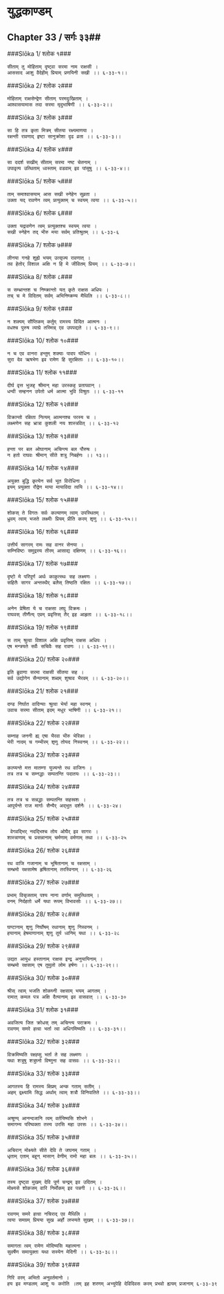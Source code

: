 युद्धकाण्डम्
===============================


## Chapter 33  / सर्गः ३३##


###Slōka 1/ श्लोक १###


    सीताम् तु मोहिताम् दृष्ट्वा सरमा नाम राक्षसी ।
    आससाद आशु वैदेहीम् प्रियाम् प्रणयिनी सखी ।। ६-३३-१।।


###Slōka 2/ श्लोक २###


    मोहिताम् राक्षसेन्द्रेण सीताम् परमदुःखिताम् ।
    आश्वासयामास तदा सरमा मृदुभाषिणी ।। ६-३३-२।।


###Slōka 3/ श्लोक ३###


    सा हि तत्र कृता मित्रम् सीतया रक्ष्यमाणया ।
    रक्षन्ती रावणाद् इष्टा सानुक्रोशा दृढ व्रता ।। ६-३३-३।।


###Slōka 4/ श्लोक ४###


    सा ददर्श सखीम् सीताम् सरमा नष्ट चेतनाम् ।
    उपावृत्य उत्थिताम् ध्वस्ताम् वडवाम् इव पांसुषु ।। ६-३३-४।।


###Slōka 5/ श्लोक ५###


    ताम् समाश्वासयाम् आस सखी स्नेहेन सुव्रता ।
    उक्ता यद् रावणेन त्वम् प्रत्युक्तम् च स्वयम् त्वया ।। ६-३३-५।।


###Slōka 6/ श्लोक ६###


    उक्ता यद्रावणेन त्वम् प्रत्युक्तश्च स्वयम् त्वया ।
    सखी स्नेहेन तद् भीरु मया सर्वम् प्रतिश्रुतम् ।। ६-३३-६


###Slōka 7/ श्लोक ७###


    लीनया गनहे शूह्ये भयम् उत्सृज्य रावणात् ।
    तव हेतोर् विशाल अक्षि न हि मे जीवितम् प्रियम् ।। ६-३३-७।।


###Slōka 8/ श्लोक ८###


    स सम्भ्रान्तश च निष्क्रान्तो यत् कृते राक्षस अधिपः ।
    तच् च मे विदितम् सर्वम् अभिनिष्क्रम्य मैथिलि ।। ६-३३-८।।


###Slōka 9/ श्लोक ९###


    न शक्यम् सौप्तिकम् कर्तुम् रामस्य विदित आत्मनः ।
    वधश्च पुरुष व्याघ्रे तस्मिन्न् एव उपपद्यते ।। ६-३३-९।।


###Slōka 10/ श्लोक १०###


    न च एव वानरा हन्तुम् शक्याः पादप योधिनः ।
    सुरा देव ऋषभेण इव रामेण हि सुरक्षिताः ।। ६-३३-१०।।


###Slōka 11/ श्लोक ११###


    दीर्घ वृत्त भुजह् श्रीमान् महा उरस्कह् प्रतापवान् ।
    धन्वी सम्हनन उपेतो धर्म आत्मा भुवि विश्रुतः ।। ६-३३-११


###Slōka 12/ श्लोक १२###


    विक्रान्तो रक्षिता नित्यम् आत्मनश्च परस्य च ।
    लक्ष्मणेन सह भ्रात्रा कुशली नय शास्त्रवित् ।। ६-३३-१२


###Slōka 13/ श्लोक १३###


    हन्ता पर बल ओघानाम् अचिन्त्य बल पौरुषः ।
    न हतो राघवः श्रीमान् सीते शत्रु निबर्हणः ।। १३।।


###Slōka 14/ श्लोक १४###


    अयुक्त बुद्धि कृत्येन सर्व भूत विरोधिना ।
    इयम् प्रयुक्ता रौद्रेण माया मायाविदा त्वयि ।। ६-३३-१४।।


###Slōka 15/ श्लोक १५###


    शोकस् ते विगतः सर्वः कल्याणम् त्वाम् उपस्थितम् ।
    ध्रुवम् त्वाम् भजते लक्ष्मीः प्रियम् प्रीति करम् शृणु ।। ६-३३-१५।।


###Slōka 16/ श्लोक १६###


    उत्तीर्य सागरम् रामः सह वानर सेनया ।
    सम्निविष्टः समुद्रस्य तीरम् आसाद्य दक्षिणम् ।। ६-३३-१६।।


###Slōka 17/ श्लोक १७###


    दृष्टो मे परिपूर्ण अर्थः काकुत्स्थः सह लक्ष्मणः ।
    सहितैः सागर अन्तस्थैर् बलैस् तिष्ठति रक्षितः ।। ६-३३-१७।।


###Slōka 18/ श्लोक १८###


    अनेन प्रेषिता ये च राक्षसा लघु विक्रमः ।
    राघवस् तीर्णैत्य् एवम् प्रवृत्तिस् तैर् इह आहृता ।। ६-३३-१८।।


###Slōka 19/ श्लोक १९###


    स ताम् श्रुत्वा विशाल अक्षि प्रवृत्तिम् राक्षस अधिपः ।
    एष मन्त्रयते सर्वैः सचिवैः सह रावणः ।। ६-३३-१९।।


###Slōka 20/ श्लोक २०###


    इति ब्रुवाणा सरमा राक्षसी सीतया सह ।
    सर्व उद्योगेन सैन्यानाम् शब्दम् शुश्राव भैरवम् ।। ६-३३-२०।।


###Slōka 21/ श्लोक २१###


    दण्ड निर्घात वादिन्याः श्रुत्वा भेर्या महा स्वनम् ।
    उवाच सरमा सीताम् इदम् मधुर भाषिणी ।। ६-३३-२१।।


###Slōka 22/ श्लोक २२###


    सम्नाह जननी ह्य् एषा भैरवा भीरु भेरिका ।
    भेरी नादम् च गम्भीरम् शृणु तोयद निस्वनम् ।। ६-३३-२२।।


###Slōka 23/ श्लोक २३###


    कल्प्यन्ते मत्त मातम्गा युज्यन्ते रथ वाजिनः ।
    तत्र तत्र च सम्नद्धाः सम्पतन्ति पदातयः ।। ६-३३-२३।।


###Slōka 24/ श्लोक २४###


    तत्र तत्र च सन्नद्धाः सम्पतन्ति सहस्रशः ।
    आपूर्यन्ते राज मार्गाः सैन्यैर् अद्भुत दर्शनैः ।। ६-३३-२४।


###Slōka 25/ श्लोक २५###


     वेगवद्भिर् नदद्भिश्च तोय ओघैर् इव सागरः ।
    शास्त्राणाम् च प्रसन्नानाम् चर्मणाम् वर्मणाम् तथा ।। ६-३३-२५


###Slōka 26/ श्लोक २६###


    रथ वाजि गजानाम् च भूषितानाम् च रक्षसाम् ।
    सम्भ्रमो रक्षसामेष हृषितानाम् तरस्विनाम् ।। ६-३३-२६


###Slōka 27/ श्लोक २७###


    प्रभाम् विसृजताम् पश्य नाना वर्णाम् समुत्थिताम् ।
    वनम् निर्दहतो धर्मे यथा रूपम् विभावसोः ।। ६-३३-२७।।


###Slōka 28/ श्लोक २८###


    घण्टानाम् शृणु निर्घोषम् रथानाम् शृणु निस्वनम् ।
    हयानाम् हेषमाणानाम् शृणु तूर्य ध्वनिम् यथा ।। ६-३३-२८


###Slōka 29/ श्लोक २९###


    उद्यत आयुध हस्तानाम् राक्षस इन्द्र अनुयायिनाम् ।
    सम्भ्रमो रक्षसाम् एष तुमुलो लोम हर्षणः ।। ६-३३-२९।।


###Slōka 30/ श्लोक ३०###


    श्रीस् त्वाम् भजति शोकघ्नी रक्षसाम् भयम् आगतम् ।
    रामात् कमल पत्र अक्षि दैत्यानाम् इव वासवात् ।। ६-३३-३०


###Slōka 31/ श्लोक ३१###


    अवजित्य जित क्रोधस् तम् अचिन्त्य पराक्रमः ।
    रावणम् समरे हत्वा भर्ता त्वा अधिगमिष्यति ।। ६-३३-३१।।


###Slōka 32/ श्लोक ३२###


    विक्रमिष्यति रक्षह्सु भर्ता ते सह लक्ष्मणः ।
    यथा शत्रुषु शत्रुघ्नो विष्णुना सह वासवः ।। ६-३३-३२।।


###Slōka 33/ श्लोक ३३###


    आगतस्य हि रामस्य क्षिप्रम् अन्क गताम् सतीम् ।
    अहम् द्रक्ष्यामि सिद्ध अर्थाम् त्वाम् शत्रौ विनिपातिते ।। ६-३३-३३।।


###Slōka 34/ श्लोक ३४###


    अश्रूण्य् आनन्दजानि त्वम् वर्तयिष्यसि शोभने ।
    समागम्य परिष्वक्ता तस्य उरसि महा उरसः ।। ६-३३-३४।।


###Slōka 35/ श्लोक ३५###


    अचिरान् मोक्ष्यते सीते देवि ते जघनम् गताम् ।
    धृताम् एताम् बहून् मासान् वेणीम् रामो महा बलः ।। ६-३३-३५।।


###Slōka 36/ श्लोक ३६###


    तस्य दृष्ट्वा मुखम् देवि पूर्ण चन्द्रम् इव उदितम् ।
    मोक्ष्यसे शोकजम् वारि निर्मोकम् इव पन्नगी ।। ६-३३-३६।।


###Slōka 37/ श्लोक ३७###


    रावणम् समरे हत्वा नचिराद् एव मैथिलि ।
    त्वया समग्रम् प्रियया सुख अर्हो लप्स्यते सुखम् ।। ६-३३-३७।।


###Slōka 38/ श्लोक ३८###


    समागता त्वम् रामेण मोदिष्यसि महात्मना ।
    सुवर्षेण समायुक्ता यथा सस्येन मेदिनी ।। ६-३३-३८।।


###Slōka 39/ श्लोक ३९###


    गिरि वरम् अभितो अनुवर्तमानो ।
    हय इव मण्डलम् आशु यः करोति ।तम् इह शरणम् अभ्युपेहि देविदिवस करम् प्रभवो ह्ययम् प्रजानाम् ६-३३-३९


